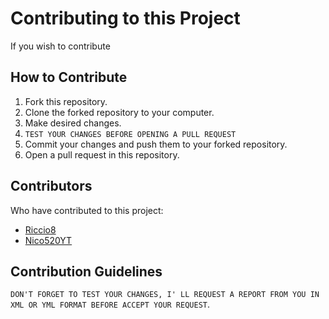 # Contributing to this Project

If you wish to contribute

## How to Contribute

1. Fork this repository.
2. Clone the forked repository to your computer.
3. Make desired changes.
4. `TEST YOUR CHANGES BEFORE OPENING A PULL REQUEST`
5. Commit your changes and push them to your forked repository.
6. Open a pull request in this repository.

## Contributors

Who have contributed to this project:

- [Riccio8](https://github.com/Riccio8)
- [Nico520YT](https://github.com/Nico520YT)

## Contribution Guidelines
`DON'T FORGET TO TEST YOUR CHANGES, I' LL REQUEST A REPORT FROM YOU IN XML OR YML FORMAT BEFORE ACCEPT YOUR REQUEST`.
